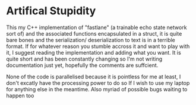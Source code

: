 # Artifical Stupidity

This my C++ implementation of "fastlane" (a trainable echo state network sort of) and the associated functions encapsulated in a struct, it is quite bare bones and the serialization/ deserialization to text is in a terrible format. If for whatever reason you stumble accross it and want to play with it, I suggest reading the implementation and adding what you want. It is quite short and has been constantly changing so I'm not writing documentation just yet, hopefully the comments are suffcient.


None of the code is parallelised because it is pointless for me at least, I don't excatly have the processing power to do so If I wish to use my laptop for anything else in the meantime. Also myriad of possible bugs waiting to happen too
